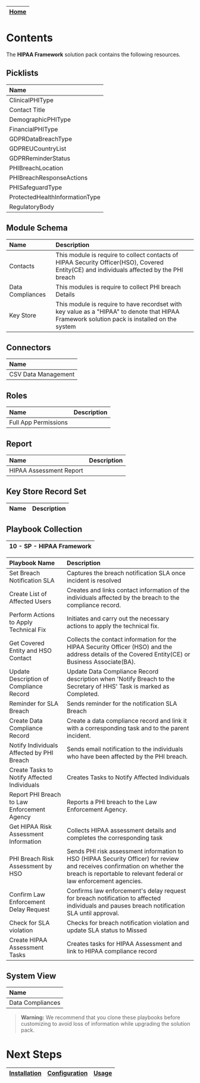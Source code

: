 | [Home](../README.md) |
 | -------------------------------------------- |

  # Contents

The **HIPAA Framework** solution pack contains the following resources.


## Picklists

|Name|
| :- |
| ClinicalPHIType |
| Contact Title |
| DemographicPHIType |
| FinancialPHIType |
| GDPRDataBreachType |
| GDPREUCountryList |
| GDPRReminderStatus |
| PHIBreachLocation |
| PHIBreachResponseActions |
| PHISafeguardType |
| ProtectedHealthInformationType |
| RegulatoryBody |

## Module Schema

|Name|Description|
| :- | :- |
| Contacts | This module is require to collect contacts of HIPAA Security Officer(HSO), Covered Entity(CE) and individuals affected by the PHI breach |
| Data Compliances | This modules is require to collect PHI breach Details |
| Key Store | This module is require to have recordset with key value as a "HIPAA" to denote that HIPAA Framework solution pack is installed on the system |


## Connectors

|Name|
| :- |
| CSV Data Management |

## Roles

|Name|Description|
| :- | :- |
| Full App Permissions |  |

## Report

| Name | Description |
| :- | :- |
| HIPAA Assessment Report |  |

## Key Store Record Set 

| Name | Description |
| :- | :- |



## Playbook Collection

| 10 - SP - HIPAA Framework |
|:------------:|

| Playbook Name | Description |
| :- | :- |
| Set Breach Notification SLA | Captures the breach notification SLA once incident is resolved |
| Create List of Affected Users | Creates and links contact information of the individuals affected by the breach to the compliance record. |
| Perform Actions to Apply Technical Fix | Initiates and carry out the necessary actions to apply the technical fix. |
| Get Covered Entity and HSO Contact | Collects the contact information for the HIPAA Security Officer (HSO) and the address details of the Covered Entity(CE) or Business Associate(BA). |
| Update Description of Compliance Record | Update Data Compliance Record description when 'Notify Breach to the Secretary of HHS' Task is marked as Completed. |
| Reminder for SLA Breach | Sends reminder for the notification SLA Breach |
| Create Data Compliance Record | Create a data compliance record and link it with a corresponding task and to the parent incident. |
| Notify Individuals Affected by PHI Breach | Sends email notification to the individuals who have been affected by the PHI breach. |
| Create Tasks to Notify Affected Individuals | Creates Tasks to Notify Affected Individuals |
| Report PHI Breach to Law Enforcement Agency | Reports a PHI breach to the Law Enforcement Agency. |
| Get HIPAA Risk Assessment Information | Collects HIPAA assessment details and completes the corresponding task |
| PHI Breach Risk Assessment by HSO | Sends PHI risk assessment information to HSO (HIPAA Security Officer) for review and receives confirmation on whether the breach is reportable to relevant federal or law enforcement agencies. |
| Confirm Law Enforcement Delay Request | Confirms law enforcement's delay request for breach notification to affected individuals and pauses breach notification SLA until approval. |
| Check for SLA violation | Checks for breach notification violation and update SLA status to Missed |
| Create HIPAA Assessment Tasks | Creates tasks for HIPAA Assessment and link to HIPAA compliance record |



## System View

| Name |
| :- |
| Data Compliances |


>**Warning:** We recommend that you clone these playbooks before customizing to avoid loss of information while upgrading the solution pack.

# Next Steps
| [Installation](./setup.md#installation) | [Configuration](./setup.md#configuration) | [Usage](./usage.md) |
| ----------------------------------------- | ------------------------------------------- | --------------------- |